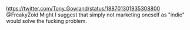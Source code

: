 https://twitter.com/Tony_Gowland/status/188701301935308800 @FreakyZoid Might I suggest that simply not marketing oneself as "indie" would solve the fucking problem.